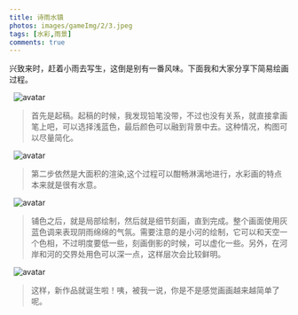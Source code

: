 ```yaml
---
title: 诗雨水镇
photos: images/gameImg/2/3.jpeg
tags: [水彩,雨景]
comments: true
---
```


兴致来时，赶着小雨去写生，这倒是别有一番风味。下面我和大家分享下简易绘画过程。

&nbsp;
![avatar](/blog2/images/gameImg/2/1.jpeg)
>首先是起稿。起稿的时候，我发现铅笔没带，不过也没有关系，就直接拿画笔上吧，可以选择浅蓝色，最后颜色可以融到背景中去。这种情况，构图可以尽量简化。

&nbsp;
![avatar](/blog2/images/gameImg/2/2.jpeg)
>第二步依然是大面积的渲染,这个过程可以酣畅淋漓地进行，水彩画的特点本来就是很有水意。

&nbsp;
![avatar](/blog2/images/gameImg/2/3.jpeg)
>铺色之后，就是局部绘制，然后就是细节刻画，直到完成。整个画面使用灰蓝色调来表现阴雨绵绵的气氛。需要注意的是小河的绘制，它可以和天空一个色相，不过明度要低一些，刻画倒影的时候，可以虚化一些。另外，在河岸和河的交界处用色可以深一点，这样层次会比较鲜明。

&nbsp;
![avatar](/blog2/images/gameImg/2/4.jpeg)
>这样，新作品就诞生啦！咦，被我一说，你是不是感觉画画越来越简单了呢。
